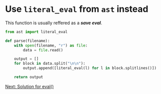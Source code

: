 # Use `literal_eval` from `ast` instead

This function is usually reffered as a _**save eval**_.

```python
from ast import literal_eval

def parse(filename):
    with open(filename, "r") as file:
        data = file.read()

    output = []
    for block in data.split("\n\n"):
        output.append([literal_eval(l) for l in block.splitlines()])

    return output
```

[Next: Solution for eval()](./15.eval2.md)

